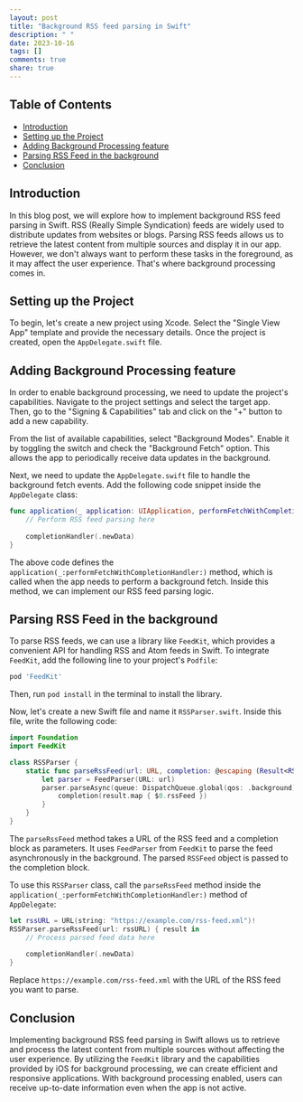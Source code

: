 ```yaml
---
layout: post
title: "Background RSS feed parsing in Swift"
description: " "
date: 2023-10-16
tags: []
comments: true
share: true
---
```


## Table of Contents
- [Introduction](#introduction)
- [Setting up the Project](#setting-up-the-project)
- [Adding Background Processing feature](#adding-background-processing-feature)
- [Parsing RSS Feed in the background](#parsing-rss-feed-in-the-background)
- [Conclusion](#conclusion)

## Introduction
In this blog post, we will explore how to implement background RSS feed parsing in Swift. RSS (Really Simple Syndication) feeds are widely used to distribute updates from websites or blogs. Parsing RSS feeds allows us to retrieve the latest content from multiple sources and display it in our app. However, we don't always want to perform these tasks in the foreground, as it may affect the user experience. That's where background processing comes in.

## Setting up the Project
To begin, let's create a new project using Xcode. Select the "Single View App" template and provide the necessary details. Once the project is created, open the `AppDelegate.swift` file.

## Adding Background Processing feature
In order to enable background processing, we need to update the project's capabilities. Navigate to the project settings and select the target app. Then, go to the "Signing & Capabilities" tab and click on the "+" button to add a new capability.

From the list of available capabilities, select "Background Modes". Enable it by toggling the switch and check the "Background Fetch" option. This allows the app to periodically receive data updates in the background.

Next, we need to update the `AppDelegate.swift` file to handle the background fetch events. Add the following code snippet inside the `AppDelegate` class:

```swift
func application(_ application: UIApplication, performFetchWithCompletionHandler completionHandler: @escaping (UIBackgroundFetchResult) -> Void) {
    // Perform RSS feed parsing here
    
    completionHandler(.newData)
}
```

The above code defines the `application(_:performFetchWithCompletionHandler:)` method, which is called when the app needs to perform a background fetch. Inside this method, we can implement our RSS feed parsing logic.

## Parsing RSS Feed in the background
To parse RSS feeds, we can use a library like `FeedKit`, which provides a convenient API for handling RSS and Atom feeds in Swift. To integrate `FeedKit`, add the following line to your project's `Podfile`:

```ruby
pod 'FeedKit'
```

Then, run `pod install` in the terminal to install the library.

Now, let's create a new Swift file and name it `RSSParser.swift`. Inside this file, write the following code:

```swift
import Foundation
import FeedKit

class RSSParser {
    static func parseRssFeed(url: URL, completion: @escaping (Result<RSSFeed, Error>) -> Void) {
        let parser = FeedParser(URL: url)
        parser.parseAsync(queue: DispatchQueue.global(qos: .background)) { result in
            completion(result.map { $0.rssFeed })
        }
    }
}
```

The `parseRssFeed` method takes a URL of the RSS feed and a completion block as parameters. It uses `FeedParser` from `FeedKit` to parse the feed asynchronously in the background. The parsed `RSSFeed` object is passed to the completion block.

To use this `RSSParser` class, call the `parseRssFeed` method inside the `application(_:performFetchWithCompletionHandler:)` method of `AppDelegate`:

```swift
let rssURL = URL(string: "https://example.com/rss-feed.xml")!
RSSParser.parseRssFeed(url: rssURL) { result in
    // Process parsed feed data here
    
    completionHandler(.newData)
}
```

Replace `https://example.com/rss-feed.xml` with the URL of the RSS feed you want to parse.

## Conclusion
Implementing background RSS feed parsing in Swift allows us to retrieve and process the latest content from multiple sources without affecting the user experience. By utilizing the `FeedKit` library and the capabilities provided by iOS for background processing, we can create efficient and responsive applications. With background processing enabled, users can receive up-to-date information even when the app is not active.